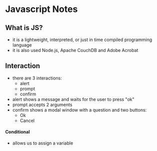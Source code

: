 # Javascript Notes

## What is JS?
- it is a lightweight, interpreted, or just in time compiled programming language 
- it is also used Node.js, Apache CouchDB and Adobe Acrobat

## Interaction 
- there are 3 interactions:
    * alert
    * prompt
    * confirm
- alert shows a message and waits for the user to press "ok"
- prompt accepts 2 arguments
- confirm shows a modal window with a question and two buttons:
    * Ok
    * Cancel 

#### Conditional 
- allows us to assign a variable 